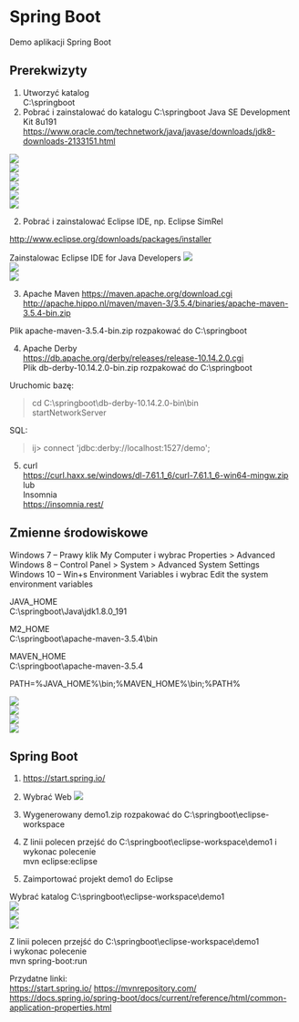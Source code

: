 
# Spring Boot

Demo aplikacji Spring Boot

## Prerekwizyty
1. Utworzyć katalog  
C:\springboot  
2. Pobrać i zainstalować do katalogu C:\springboot Java SE Development Kit 8u191  
https://www.oracle.com/technetwork/java/javase/downloads/jdk8-downloads-2133151.html  

![](/images/jdk1.png)  
![](/images/jdk2.png)  
![](/images/jdk3.png)  
![](/images/jdk4.png)  
![](/images/jdk5.png)  
![](/images/jdk6.png)  

2. Pobrać i zainstalować Eclipse IDE, np. Eclipse SimRel  


http://www.eclipse.org/downloads/packages/installer

Zainstalowac Eclipse IDE for Java Developers
![](/images/eclipse1.png)  
![](/images/eclipse2.png)  
![](/images/eclipse3.png)  


3. Apache Maven
https://maven.apache.org/download.cgi  
http://apache.hippo.nl/maven/maven-3/3.5.4/binaries/apache-maven-3.5.4-bin.zip  

Plik apache-maven-3.5.4-bin.zip rozpakować do C:\springboot  


4. Apache Derby  
https://db.apache.org/derby/releases/release-10.14.2.0.cgi  
Plik db-derby-10.14.2.0-bin.zip rozpakować do C:\springboot  

Uruchomic bazę:   
> cd C:\springboot\db-derby-10.14.2.0-bin\bin  
> startNetworkServer  

SQL:  
> ij> connect 'jdbc:derby://localhost:1527/demo';


5. curl  
https://curl.haxx.se/windows/dl-7.61.1_6/curl-7.61.1_6-win64-mingw.zip  
lub  
Insomnia  
https://insomnia.rest/  


## Zmienne środowiskowe

Windows 7 – Prawy klik My Computer i wybrac Properties > Advanced   
Windows 8 – Control Panel > System > Advanced System Settings  
Windows 10 – Win+s Environment Variables i wybrac Edit the system environment variables   

JAVA_HOME  
C:\springboot\Java\jdk1.8.0_191

M2_HOME  
C:\springboot\apache-maven-3.5.4\bin

MAVEN_HOME  
C:\springboot\apache-maven-3.5.4

PATH=%JAVA_HOME%\bin;%MAVEN_HOME%\bin;%PATH%


![](/images/env1.png)  
![](/images/env2.png)  
![](/images/env5.png)  
![](/images/env6.png)  



## Spring Boot
1. https://start.spring.io/  
2. Wybrać Web
![](/images/spring1.png)  

3. Wygenerowany demo1.zip rozpakować do C:\springboot\eclipse-workspace

4. Z linii polecen przejść do C:\springboot\eclipse-workspace\demo1
i wykonac polecenie  
mvn eclipse:eclipse

5. Zaimportować projekt demo1 do Eclipse

Wybrać katalog C:\springboot\eclipse-workspace\demo1  
![](/images/import1.png)  
![](/images/import2.png)  
![](/images/import3.png)  

Z linii polecen przejść do C:\springboot\eclipse-workspace\demo1  
i wykonac polecenie  
mvn spring-boot:run  



Przydatne linki:  
https://start.spring.io/
https://mvnrepository.com/
https://docs.spring.io/spring-boot/docs/current/reference/html/common-application-properties.html